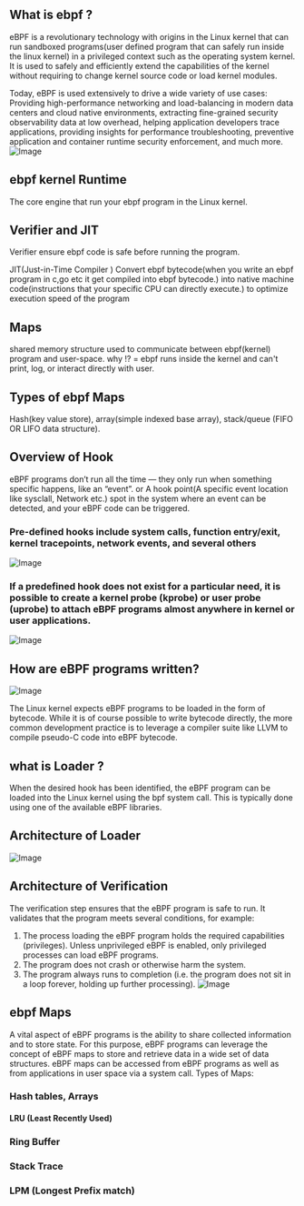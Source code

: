 ## What is ebpf ?
eBPF is a revolutionary technology with origins in the Linux kernel that can run sandboxed programs(user defined program that can safely run inside the linux kernel) in a privileged context such as the operating system kernel. It is used to safely and efficiently extend the capabilities of the kernel without requiring to change kernel source code or load kernel modules.

Today, eBPF is used extensively to drive a wide variety of use cases: Providing high-performance networking and load-balancing in modern data centers and cloud native environments, extracting fine-grained security observability data at low overhead, helping application developers trace applications, providing insights for performance troubleshooting, preventive application and container runtime security enforcement, and much more. 
![Image](https://github.com/user-attachments/assets/cd7d6e2a-1ab0-4760-87b7-095211a57eab)
## ebpf kernel Runtime 
The core engine that run your ebpf program in the Linux kernel.
## Verifier and JIT
Verifier ensure ebpf code is safe before running the program.

JIT(Just-in-Time Compiler ) Convert ebpf bytecode(when you write an ebpf program in c,go etc it get compiled into ebpf bytecode.)  into native machine code(instructions that your specific CPU can directly execute.)  to optimize execution speed of the program
## Maps 
shared memory structure used to communicate between ebpf(kernel) program and user-space. 
why !? = ebpf runs inside the kernel and can't print, log, or interact directly with user.
## Types of ebpf Maps
Hash(key value store), array(simple indexed base array), stack/queue (FIFO OR LIFO data structure).
## Overview of Hook
eBPF programs don’t run all the time — they only run when something specific happens, like an “event”. or
A hook point(A specific event location like sysclall, Network etc.) spot in the system where an event can be detected, and your eBPF code can be triggered.
### Pre-defined hooks include system calls, function entry/exit, kernel tracepoints, network events, and several others

![Image](https://github.com/user-attachments/assets/fe2b2ed4-1d38-4960-93ae-c9d44fdd8484)

### If a predefined hook does not exist for a particular need, it is possible to create a kernel probe (kprobe) or user probe (uprobe) to attach eBPF programs almost anywhere in kernel or user applications.
![Image](https://github.com/user-attachments/assets/eb781274-525d-4039-9bbb-dd8d7d59ed00)
## How are eBPF programs written?
![Image](https://github.com/user-attachments/assets/ba13daa1-3bca-43f2-b3a0-15057fd9ac8b)

The Linux kernel expects eBPF programs to be loaded in the form of bytecode.
While it is of course possible to write bytecode directly, the more common development practice is to leverage a compiler suite like LLVM to compile pseudo-C code into eBPF bytecode.
## what is Loader ?
When the desired hook has been identified, the eBPF program can be loaded into the Linux kernel using the bpf system call. This is typically done using one of the available eBPF libraries.
## Architecture of Loader 
![Image](https://github.com/user-attachments/assets/3d048b33-7abe-4834-b408-6133a7478a9f)
## Architecture of Verification 

The verification step ensures that the eBPF program is safe to run. It validates that the program meets several conditions, for example:

1. The process loading the eBPF program holds the required capabilities (privileges). Unless unprivileged eBPF is enabled, only privileged processes can load eBPF programs.
2. The program does not crash or otherwise harm the system.
3. The program always runs to completion (i.e. the program does not sit in a loop forever, holding up further processing).
![Image](https://github.com/user-attachments/assets/d2b6d8e6-3149-4952-9bb5-970a994ef08c)
## ebpf Maps
A vital aspect of eBPF programs is the ability to share collected information and to store state. For this purpose, eBPF programs can leverage the concept of eBPF maps to store and retrieve data in a wide set of data structures. eBPF maps can be accessed from eBPF programs as well as from applications in user space via a system call.
Types of Maps:
### Hash tables, Arrays
#### LRU (Least Recently Used)
### Ring Buffer
### Stack Trace
### LPM (Longest Prefix match)
